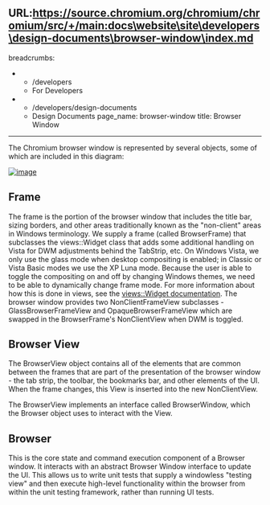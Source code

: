 URL:https://source.chromium.org/chromium/chromium/src/+/main:docs\website\site\developers\design-documents\browser-window\index.md
---
breadcrumbs:
- - /developers
  - For Developers
- - /developers/design-documents
  - Design Documents
page_name: browser-window
title: Browser Window
---

The Chromium browser window is represented by several objects, some of which are
included in this diagram:

[<img alt="image"
src="/developers/design-documents/browser-window/BrowserWindow2.png">](/developers/design-documents/browser-window/BrowserWindow2.png)

## Frame

The frame is the portion of the browser window that includes the title bar,
sizing borders, and other areas traditionally known as the "non-client" areas in
Windows terminology. We supply a frame (called BrowserFrame) that subclasses the
views::Widget class that adds some additional handling on Vista for DWM
adjustments behind the TabStrip, etc.
On Windows Vista, we only use the glass mode when desktop compositing is
enabled; in Classic or Vista Basic modes we use the XP Luna mode. Because the
user is able to toggle the compositing on and off by changing Windows themes, we
need to be able to dynamically change frame mode. For more information about how
this is done in views, see the [views::Widget
documentation](/developers/design-documents/views-windowing). The browser window
provides two NonClientFrameView subclasses - GlassBrowserFrameView and
OpaqueBrowserFrameView which are swapped in the BrowserFrame's NonClientView
when DWM is toggled.

## Browser View

The BrowserView object contains all of the elements that are common between the
frames that are part of the presentation of the browser window - the tab strip,
the toolbar, the bookmarks bar, and other elements of the UI. When the frame
changes, this View is inserted into the new NonClientView.

The BrowserView implements an interface called BrowserWindow, which the Browser
object uses to interact with the View.

## Browser

This is the core state and command execution component of a Browser window. It
interacts with an abstract Browser Window interface to update the UI. This
allows us to write unit tests that supply a windowless "testing view" and then
execute high-level functionality within the browser from within the unit testing
framework, rather than running UI tests.
